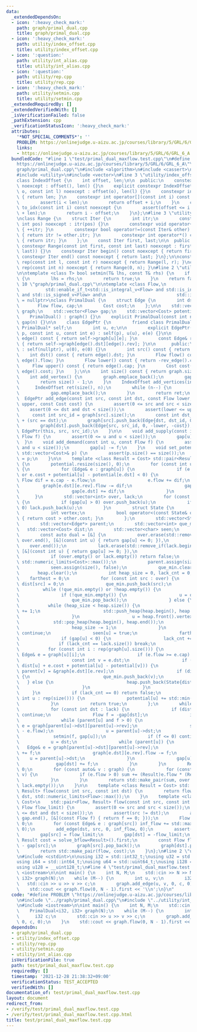 ```yaml
---
data:
  _extendedDependsOn:
  - icon: ':heavy_check_mark:'
    path: graph/primal_dual.cpp
    title: graph/primal_dual.cpp
  - icon: ':heavy_check_mark:'
    path: utility/index_offset.cpp
    title: utility/index_offset.cpp
  - icon: ':question:'
    path: utility/int_alias.cpp
    title: utility/int_alias.cpp
  - icon: ':question:'
    path: utility/rep.cpp
    title: utility/rep.cpp
  - icon: ':heavy_check_mark:'
    path: utility/setmin.cpp
    title: utility/setmin.cpp
  _extendedRequiredBy: []
  _extendedVerifiedWith: []
  _isVerificationFailed: false
  _pathExtension: cpp
  _verificationStatusIcon: ':heavy_check_mark:'
  attributes:
    '*NOT_SPECIAL_COMMENTS*': ''
    PROBLEM: https://onlinejudge.u-aizu.ac.jp/courses/library/5/GRL/6/GRL_6_A
    links:
    - https://onlinejudge.u-aizu.ac.jp/courses/library/5/GRL/6/GRL_6_A
  bundledCode: "#line 1 \"test/primal_dual_maxflow.test.cpp\"\n#define PROBLEM \"\
    https://onlinejudge.u-aizu.ac.jp/courses/library/5/GRL/6/GRL_6_A\"\n#line 2 \"\
    graph/primal_dual.cpp\"\n#include <algorithm>\n#include <cassert>\n#include <type_traits>\n\
    #include <utility>\n#include <vector>\n#line 3 \"utility/index_offset.cpp\"\n\n\
    class IndexOffset {\n    int offset, len;\n\n  public:\n    constexpr IndexOffset()\
    \ noexcept : offset(), len() {}\n    explicit constexpr IndexOffset(const int\
    \ o, const int l) noexcept : offset(o), len(l) {}\n    constexpr int size() const\
    \ { return len; }\n    constexpr int operator[](const int i) const noexcept {\n\
    \        assert(i < len);\n        return offset + i;\n    }\n    constexpr int\
    \ to_idx(const int i) const noexcept {\n        assert(offset <= i and i < offset\
    \ + len);\n        return i - offset;\n    }\n};\n#line 3 \"utility/rep.cpp\"\n\
    \nclass Range {\n    struct Iter {\n        int itr;\n        constexpr Iter(const\
    \ int pos) noexcept : itr(pos) {}\n        constexpr void operator++() noexcept\
    \ { ++itr; }\n        constexpr bool operator!=(const Iter& other) const noexcept\
    \ { return itr != other.itr; }\n        constexpr int operator*() const noexcept\
    \ { return itr; }\n    };\n    const Iter first, last;\n\n  public:\n    explicit\
    \ constexpr Range(const int first, const int last) noexcept : first(first), last(std::max(first,\
    \ last)) {}\n    constexpr Iter begin() const noexcept { return first; }\n   \
    \ constexpr Iter end() const noexcept { return last; }\n};\n\nconstexpr Range\
    \ rep(const int l, const int r) noexcept { return Range(l, r); }\nconstexpr Range\
    \ rep(const int n) noexcept { return Range(0, n); }\n#line 2 \"utility/setmin.cpp\"\
    \n\ntemplate <class T> bool setmin(T& lhs, const T& rhs) {\n    if (lhs > rhs)\
    \ {\n        lhs = rhs;\n        return true;\n    }\n    return false;\n}\n#line\
    \ 10 \"graph/primal_dual.cpp\"\n\ntemplate <class Flow,\n          class Cost,\n\
    \          std::enable_if_t<std::is_integral_v<Flow> and std::is_integral_v<Cost>\
    \ and std::is_signed_v<Flow> and\n                           std::is_signed_v<Cost>>*\
    \ = nullptr>\nclass PrimalDual {\n    struct Edge {\n        int dst, rev;\n \
    \       Flow flow, cap;\n        Cost cost;\n    };\n\n    std::vector<std::vector<Edge>>\
    \ graph;\n    std::vector<Flow> gap;\n    std::vector<Cost> potential;\n\n  public:\n\
    \    PrimalDual() : graph() {}\n    explicit PrimalDual(const int n) : graph(n),\
    \ gap(n) {}\n\n    class EdgePtr {\n        friend class PrimalDual;\n       \
    \ PrimalDual* self;\n        int u, e;\n\n        explicit EdgePtr(PrimalDual*\
    \ p, const int u, const int e) : self(p), u(u), e(e) {}\n\n        const Edge&\
    \ edge() const { return self->graph[u][e]; }\n        const Edge& rev_edge() const\
    \ { return self->graph[edge().dst][edge().rev]; }\n\n      public:\n        EdgePtr()\
    \ : self(nullptr), u(0), e(0) {}\n        int src() const { return u; }\n    \
    \    int dst() const { return edge().dst; }\n        Flow flow() const { return\
    \ edge().flow; }\n        Flow lower() const { return -rev_edge().cap; }\n   \
    \     Flow upper() const { return edge().cap; }\n        Cost cost() const { return\
    \ edge().cost; }\n    };\n\n    int size() const { return graph.size(); }\n\n\
    \    int add_vertex() {\n        graph.emplace_back();\n        gap.emplace_back();\n\
    \        return size() - 1;\n    }\n    IndexOffset add_vertices(int n) {\n  \
    \      IndexOffset ret(size(), n);\n        while (n--) {\n            graph.emplace_back();\n\
    \            gap.emplace_back();\n        }\n        return ret;\n    }\n\n  \
    \  EdgePtr add_edge(const int src, const int dst, const Flow lower, const Flow\
    \ upper, const Cost cost) {\n        assert(0 <= src and src < size());\n    \
    \    assert(0 <= dst and dst < size());\n        assert(lower <= upper);\n   \
    \     const int src_id = graph[src].size();\n        const int dst_id = graph[dst].size()\
    \ + (src == dst);\n        graph[src].push_back(Edge{dst, dst_id, 0, upper, cost});\n\
    \        graph[dst].push_back(Edge{src, src_id, 0, -lower, -cost});\n        return\
    \ EdgePtr(this, src, src_id);\n    }\n\n    void add_supply(const int u, const\
    \ Flow f) {\n        assert(0 <= u and u < size());\n        gap[u] += f;\n  \
    \  }\n    void add_demand(const int u, const Flow f) {\n        assert(0 <= u\
    \ and u < size());\n        gap[u] -= f;\n    }\n    void set_potential(const\
    \ std::vector<Cost>& p) {\n        assert(p.size() == size());\n        potential\
    \ = p;\n    }\n\n    template <class Result = Cost> std::pair<Result, bool> solve_bflow()\
    \ {\n        potential.resize(size(), 0);\n        for (const int u : rep(size()))\
    \ {\n            for (Edge& e : graph[u]) {\n                if (e.flow > e.cap\
    \ or e.cost + potential[u] - potential[e.dst] < 0) {\n                    const\
    \ Flow dif = e.cap - e.flow;\n                    e.flow += dif;\n           \
    \         graph[e.dst][e.rev].flow -= dif;\n                    gap[u] -= dif;\n\
    \                    gap[e.dst] += dif;\n                }\n            }\n  \
    \      }\n        std::vector<int> over, lack;\n        for (const int u : rep(size()))\
    \ {\n            if (gap[u] > 0) over.push_back(u);\n            if (gap[u] <\
    \ 0) lack.push_back(u);\n        }\n        struct State {\n            Cost cost;\n\
    \            int vertex;\n            bool operator<(const State& other) const\
    \ { return cost > other.cost; }\n        };\n        std::vector<State> heap;\n\
    \        std::vector<Edge*> parent;\n        std::vector<int> que_min;\n     \
    \   std::vector<Cost> dist;\n        std::vector<char> seen;\n        Cost farthest;\n\
    \        const auto dual = [&] {\n            over.erase(std::remove_if(over.begin(),\
    \ over.end(), [&](const int u) { return gap[u] <= 0; }),\n                   \
    \    over.end());\n            lack.erase(std::remove_if(lack.begin(), lack.end(),\
    \ [&](const int u) { return gap[u] >= 0; }),\n                       lack.end());\n\
    \            if (over.empty() or lack.empty()) return false;\n            dist.assign(size(),\
    \ std::numeric_limits<Cost>::max());\n            parent.assign(size(), nullptr);\n\
    \            seen.assign(size(), false);\n            que_min.clear();\n     \
    \       heap.clear();\n            int heap_size = 0, lack_cnt = 0;\n        \
    \    farthest = 0;\n            for (const int src : over) {\n               \
    \ dist[src] = 0;\n                que_min.push_back(src);\n            }\n   \
    \         while (!que_min.empty() or !heap.empty()) {\n                int u;\n\
    \                if (!que_min.empty()) {\n                    u = que_min.back();\n\
    \                    que_min.pop_back();\n                } else {\n         \
    \           while (heap_size < heap.size()) {\n                        heap_size\
    \ += 1;\n                        std::push_heap(heap.begin(), heap.begin() + heap_size);\n\
    \                    }\n                    u = heap.front().vertex;\n       \
    \             std::pop_heap(heap.begin(), heap.end());\n                    heap.pop_back();\n\
    \                    heap_size -= 1;\n                }\n                if (seen[u])\
    \ continue;\n                seen[u] = true;\n                farthest = dist[u];\n\
    \                if (gap[u] < 0) {\n                    lack_cnt += 1;\n     \
    \               if (lack_cnt == lack.size()) break;\n                }\n     \
    \           for (const int i : rep(graph[u].size())) {\n                    const\
    \ Edge& e = graph[u][i];\n                    if (e.flow >= e.cap) continue;\n\
    \                    const int v = e.dst;\n                    if (setmin(dist[v],\
    \ dist[u] + e.cost + potential[u] - potential[v])) {\n                       \
    \ parent[v] = &graph[e.dst][e.rev];\n                        if (dist[v] == dist[u])\
    \ {\n                            que_min.push_back(v);\n                     \
    \   } else {\n                            heap.push_back(State{dist[v], v});\n\
    \                        }\n                    }\n                }\n       \
    \     }\n            if (lack_cnt == 0) return false;\n            for (const\
    \ int u : rep(size())) {\n                potential[u] += std::min(farthest, dist[u]);\n\
    \            }\n            return true;\n        };\n        while (dual()) {\n\
    \            for (const int dst : lack) {\n                if (dist[dst] > farthest)\
    \ continue;\n                Flow f = -gap[dst];\n                int u = dst;\n\
    \                while (parent[u] and f > 0) {\n                    const Edge&\
    \ e = graph[parent[u]->dst][parent[u]->rev];\n                    setmin(f, e.cap\
    \ - e.flow);\n                    u = parent[u]->dst;\n                }\n   \
    \             setmin(f, gap[u]);\n                if (f <= 0) continue;\n    \
    \            u = dst;\n                while (parent[u]) {\n                 \
    \   Edge& e = graph[parent[u]->dst][parent[u]->rev];\n                    e.flow\
    \ += f;\n                    graph[e.dst][e.rev].flow -= f;\n                \
    \    u = parent[u]->dst;\n                }\n                gap[u] -= f;\n  \
    \              gap[dst] += f;\n            }\n        }\n        Result sum =\
    \ 0;\n        for (const auto& v : graph) {\n            for (const Edge& e :\
    \ v) {\n                if (e.flow > 0) sum += (Result)e.flow * (Result)e.cost;\n\
    \            }\n        }\n        return std::make_pair(sum, over.empty() and\
    \ lack.empty());\n    }\n\n    template <class Result = Cost> std::pair<Flow,\
    \ Result> flow(const int src, const int dst) {\n        return flow<Result>(src,\
    \ dst, std::numeric_limits<Flow>::max());\n    }\n    template <class Result =\
    \ Cost>\n    std::pair<Flow, Result> flow(const int src, const int dst, const\
    \ Flow flow_limit) {\n        assert(0 <= src and src < size());\n        assert(0\
    \ <= dst and dst < size());\n        assert(src != dst);\n        assert(std::all_of(gap.begin(),\
    \ gap.end(), [&](const Flow f) { return f == 0; }));\n        Flow inf_flow =\
    \ 0;\n        for (const Edge& e : graph[src]) inf_flow += std::max<Flow>(e.cap,\
    \ 0);\n        add_edge(dst, src, 0, inf_flow, 0);\n        assert(solve_bflow<Result>().second);\n\
    \        gap[src] = flow_limit;\n        gap[dst] = -flow_limit;\n        const\
    \ Result cost = solve_bflow<Result>().first;\n        const Flow flow = flow_limit\
    \ - gap[src];\n        graph[src].pop_back();\n        graph[dst].pop_back();\n\
    \        return std::make_pair(flow, cost);\n    }\n};\n#line 2 \"utility/int_alias.cpp\"\
    \n#include <cstdint>\n\nusing i32 = std::int32_t;\nusing u32 = std::uint32_t;\n\
    using i64 = std::int64_t;\nusing u64 = std::uint64_t;\nusing i128 = __int128_t;\n\
    using u128 = __uint128_t;\n#line 4 \"test/primal_dual_maxflow.test.cpp\"\n#include\
    \ <iostream>\n\nint main() {\n    int N, M;\n    std::cin >> N >> M;\n    PrimalDual<i32,\
    \ i32> graph(N);\n    while (M--) {\n        int u, v;\n        i32 c;\n     \
    \   std::cin >> u >> v >> c;\n        graph.add_edge(u, v, 0, c, 0);\n    }\n\
    \    std::cout << graph.flow(0, N - 1).first << '\\n';\n}\n"
  code: "#define PROBLEM \"https://onlinejudge.u-aizu.ac.jp/courses/library/5/GRL/6/GRL_6_A\"\
    \n#include \"../graph/primal_dual.cpp\"\n#include \"../utility/int_alias.cpp\"\
    \n#include <iostream>\n\nint main() {\n    int N, M;\n    std::cin >> N >> M;\n\
    \    PrimalDual<i32, i32> graph(N);\n    while (M--) {\n        int u, v;\n  \
    \      i32 c;\n        std::cin >> u >> v >> c;\n        graph.add_edge(u, v,\
    \ 0, c, 0);\n    }\n    std::cout << graph.flow(0, N - 1).first << '\\n';\n}"
  dependsOn:
  - graph/primal_dual.cpp
  - utility/index_offset.cpp
  - utility/rep.cpp
  - utility/setmin.cpp
  - utility/int_alias.cpp
  isVerificationFile: true
  path: test/primal_dual_maxflow.test.cpp
  requiredBy: []
  timestamp: '2021-12-28 21:38:32+09:00'
  verificationStatus: TEST_ACCEPTED
  verifiedWith: []
documentation_of: test/primal_dual_maxflow.test.cpp
layout: document
redirect_from:
- /verify/test/primal_dual_maxflow.test.cpp
- /verify/test/primal_dual_maxflow.test.cpp.html
title: test/primal_dual_maxflow.test.cpp
---
```

